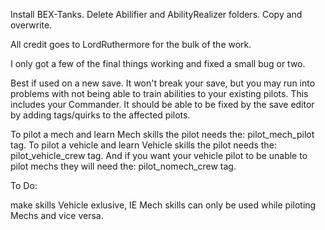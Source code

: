 Install BEX-Tanks.
Delete Abilifier and AbilityRealizer folders.
Copy and overwrite.



All credit goes to LordRuthermore for the bulk of the work. 

I only got a few of the final things working and fixed a small bug or two.

Best if used on a new save. 
It won't break your save, but you may run into problems with not being able to train abilities to your existing pilots.
This includes your Commander. 
It should be able to be fixed by the save editor by adding tags/quirks to the affected pilots.

To pilot a mech and learn Mech skills the pilot needs the:                              pilot_mech_pilot      tag.
To pilot a vehicle and learn Vehicle skills the pilot needs the:                        pilot_vehicle_crew    tag.
And if you want your vehicle pilot to be unable to pilot mechs they will need the:      pilot_nomech_crew     tag.

To Do: 

make skills Vehicle exlusive, IE Mech skills can only be used while piloting Mechs and vice versa.
